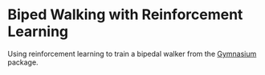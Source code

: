 # Biped Walking with Reinforcement Learning

Using reinforcement learning to train a bipedal walker from the [Gymnasium](https://gymnasium.farama.org/) package.
